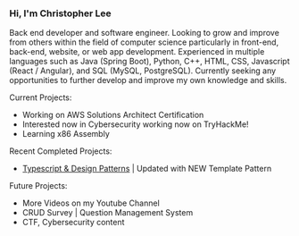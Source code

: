 ### Hi, I'm Christopher Lee

Back end developer and software engineer. Looking to grow and improve from others within the field of computer science particularly in front-end, back-end, website, or web app development. Experienced in multiple languages such as Java (Spring Boot), Python, C++, HTML, CSS, Javascript (React / Angular), and SQL (MySQL, PostgreSQL). Currently seeking any opportunities to further develop and improve my own knowledge and skills.

Current Projects:
* Working on AWS Solutions Architect Certification
* Interested now in Cybersecurity working now on TryHackMe!
* Learning x86 Assembly

Recent Completed Projects:
* [Typescript & Design Patterns](https://github.com/christophermlee2/TypescriptDesignPatterns) | Updated with NEW Template Pattern

Future Projects:
* More Videos on my Youtube Channel
* CRUD Survey | Question Management System 
* CTF, Cybersecurity content


